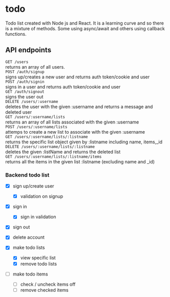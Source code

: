 # todo
Todo list created with Node js and React. It is a learning curve and so there is a mixture
of methods. Some using async/await and others using callback functions.

## API endpoints

``` GET /users ```   
    returns an array of all users.    
``` POST /auth/signup ```  
    signs up/creates a new user and returns auth token/cookie and user  
``` POST /auth/signin ```  
    signs in a user and returns auth token/cookie and user    
``` GET /auth/signout ```  
    signs the user out    
``` DELETE /users/:username ```  
    deletes the user with the given :username  and returns a message and deleted user      
``` GET /users/:username/lists ```  
    returns an array of all lists associated with the given :username  
``` POST /users/:username/lists ```  
    attemps to create a new list to associate with the given :username    
``` GET /users/:username/lists/:listname ```  
    returns the specific list object given by :listname  including name, items,_id  
``` DELETE /users/:username/lists/:listname ```  
    deletes the given :listName and returns the deleted list  
``` GET /users/:username/lists/:listname/items ```  
    returns all the items in the given list :listname (excluding name and _id)  

### Backend todo list
- [x] sign up/create user  
  - [x] validation on signup

- [x] sign in    
  - [x] sign in validation  

- [x] sign out  

- [x] delete account

- [x] make todo lists  
  - [x] view specific list  
  - [x] remove todo lists

- [ ] make todo items  
  - [ ] check / uncheck items off  
   - [ ] remove checked items  
